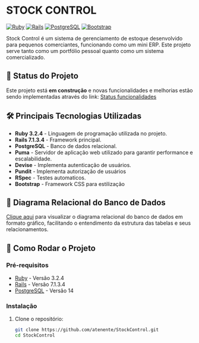 # STOCK CONTROL

[![Ruby](https://img.shields.io/badge/Ruby-v3.2-red)](https://www.ruby-lang.org/)
[![Rails](https://img.shields.io/badge/Rails-v7.1-red)](https://rubyonrails.org/)
[![PostgreSQL](https://img.shields.io/badge/PostgreSQL-v14-blue)](https://www.postgresql.org/)
[![Bootstrap](https://img.shields.io/badge/Bootstrap-v5.3-purple)](https://getbootstrap.com/)

Stock Control é um sistema de gerenciamento de estoque desenvolvido para pequenos comerciantes, funcionando como um mini ERP. Este projeto serve tanto como um portfólio pessoal quanto como um sistema comercializado.

## 🚧 Status do Projeto

Este projeto está **em construção** e novas funcionalidades e melhorias estão sendo implementadas através do link:
[Status funcionalidades](https://github.com/users/atenente/projects/1)

## 🛠️ Principais Tecnologias Utilizadas
- **Ruby 3.2.4** - Linguagem de programação utilizada no projeto.
- **Rails 7.1.3.4** - Framework principal.
- **PostgreSQL** - Banco de dados relacional.
- **Puma** - Servidor de aplicação web utilizado para garantir performance e escalabilidade.
- **Devise** - Implementa autenticação de usuários.
- **Pundit** - Implementa autorização de usuários
- **RSpec** - Testes automaticos.
- **Bootstrap** - Framework CSS para estilização

## 🔗 Diagrama Relacional do Banco de Dados
[Clique aqui](https://dbdiagram.io/d/Diagram-Stock-Control-66c681a5a346f9518cbad68d) para visualizar o diagrama relacional do banco de dados em formato gráfico, facilitando o entendimento da estrutura das tabelas e seus relacionamentos.

## 🚀 Como Rodar o Projeto

### Pré-requisitos

- [Ruby](https://www.ruby-lang.org/pt/downloads/) - Versão 3.2.4
- [Rails](https://rubygems.org/gems/rails/versions/7.1.3.4) - Versão 7.1.3.4
- [PostgreSQL](https://www.postgresql.org/download/) - Versão 14

### Instalação

1. Clone o repositório:

   ```bash
   git clone https://github.com/atenente/StockControl.git
   cd StockControl
